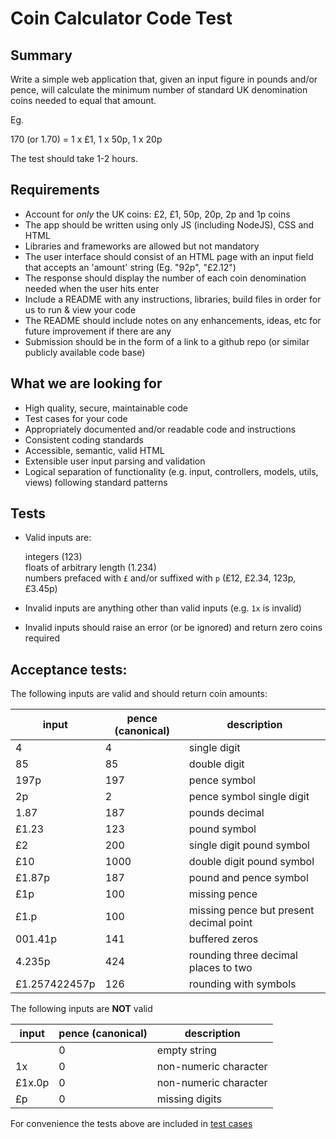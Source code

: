 
# Coin Calculator Code Test

## Summary

Write a simple web application that, given an input figure in pounds and/or pence, will calculate the minimum number of standard UK denomination coins needed to equal that amount.

Eg.

170 (or 1.70) = 1 x £1, 1 x 50p, 1 x 20p

The test should take 1-2 hours.

## Requirements

 * Account for *only* the UK coins: £2, £1, 50p, 20p, 2p and 1p coins
 * The app should be written using only JS (including NodeJS), CSS and HTML
 * Libraries and frameworks are allowed but not mandatory
 * The user interface should consist of an HTML page with an input field that accepts an 'amount' string (Eg. "92p", "£2.12")
 * The response should display the number of each coin denomination needed when the user hits enter
 * Include a README with any instructions, libraries, build files in order for us to run & view your code 
 * The README should include notes on any enhancements, ideas, etc for future improvement if there are any
 * Submission should be in the form of a link to a github repo (or similar publicly available code base)

## What we are looking for

 * High quality, secure, maintainable code
 * Test cases for your code
 * Appropriately documented and/or readable code and instructions
 * Consistent coding standards
 * Accessible, semantic, valid HTML
 * Extensible user input parsing and validation
 * Logical separation of functionality (e.g. input, controllers, models, utils, views) following standard patterns
 
## Tests

 * Valid inputs are: 

 	integers (123)  
 	floats of arbitrary length (1.234)  
 	numbers prefaced with `£` and/or suffixed with `p` (£12, £2.34, 123p, £3.45p)

 * Invalid inputs are anything other than valid inputs (e.g. `1x` is invalid)
 * Invalid inputs should raise an error (or be ignored) and return zero coins required

## Acceptance tests:

The following inputs are valid and should return coin amounts:

| input         | pence (canonical) | description                             |
|---------------|-------------------|-----------------------------------------|
| 4             |    4              | single digit                            |
| 85            |   85              | double digit                            |
| 197p          |  197              | pence symbol                            |
| 2p            |    2              | pence symbol single digit               |
| 1.87          |  187              | pounds decimal                          |
| £1.23         |  123              | pound symbol                            |
| £2            |  200              | single digit pound symbol               |
| £10           | 1000              | double digit pound symbol               |
| £1.87p        |  187              | pound and pence symbol                  |
| £1p           |  100              | missing pence                           |
| £1.p          |  100              | missing pence but present decimal point |
| 001.41p       |  141              | buffered zeros                          |
| 4.235p        |  424              | rounding three decimal places to two    |
| £1.257422457p |  126              | rounding with symbols                   |

The following inputs are **NOT** valid

| input  | pence (canonical) | description              |
|--------|-------------------|--------------------------|
|        | 0                 | empty string             |
| 1x     | 0                 | non-numeric character    |
| £1x.0p | 0                 | non-numeric character    |
| £p     | 0                 | missing digits           | 


For convenience the tests above are included in [test cases](tests.csv)
